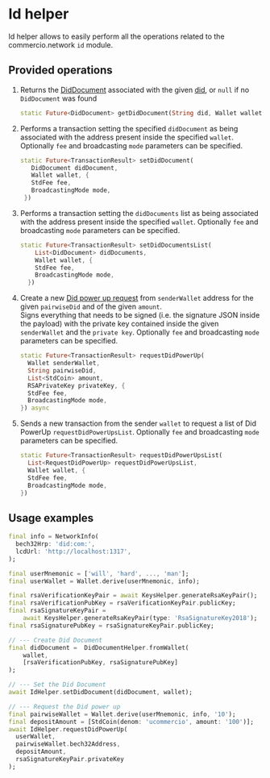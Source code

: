 # Id helper

Id helper allows to easily perform all the operations related to the commercio.network `id` module.

## Provided operations

1. Returns the [DidDocument](../glossary.md) associated with the given [did](../glossary.md), or `null` if no `DidDocument` was found

   ```dart
   static Future<DidDocument> getDidDocument(String did, Wallet wallet) async
   ```

2. Performs a transaction setting the specified `didDocument` as being associated with the address present inside the specified `wallet`. Optionally `fee` and broadcasting `mode` parameters can be specified.

   ```dart
   static Future<TransactionResult> setDidDocument(
      DidDocument didDocument,
      Wallet wallet, {
      StdFee fee,
      BroadcastingMode mode,
    })
   ```

3. Performs a transaction setting the `didDocuments` list as being associated with the address present inside the specified `wallet`. Optionally `fee` and broadcasting `mode` parameters can be specified.

    ```dart
    static Future<TransactionResult> setDidDocumentsList(
        List<DidDocument> didDocuments,
        Wallet wallet, {
        StdFee fee,
        BroadcastingMode mode,
      })
    ```

4. Create a new [Did power up request](../glossary.md) from `senderWallet` address for the given `pairwiseDid` and of the given `amount`.  
Signs everything that needs to be signed (i.e. the signature JSON inside the payload) with the private key contained inside the given `senderWallet` and the `private key`. Optionally `fee` and broadcasting `mode` parameters can be specified.

    ```dart
    static Future<TransactionResult> requestDidPowerUp(
      Wallet senderWallet,
      String pairwiseDid,
      List<StdCoin> amount,
      RSAPrivateKey privateKey, {
      StdFee fee,
      BroadcastingMode mode,
    }) async
    ```

5. Sends a new transaction from the sender `wallet` to request a list of Did PowerUp `requestDidPowerUpsList`. Optionally `fee` and broadcasting `mode` parameters can be specified.

    ```dart
    static Future<TransactionResult> requestDidPowerUpsList(
      List<RequestDidPowerUp> requestDidPowerUpsList,
      Wallet wallet, {
      StdFee fee,
      BroadcastingMode mode,
    })
    ```

## Usage examples

```dart
final info = NetworkInfo(
  bech32Hrp: 'did:com:',
  lcdUrl: 'http://localhost:1317',
);

final userMnemonic = ['will', 'hard', ..., 'man'];
final userWallet = Wallet.derive(userMnemonic, info);

final rsaVerificationKeyPair = await KeysHelper.generateRsaKeyPair();
final rsaVerificationPubKey = rsaVerificationKeyPair.publicKey;
final rsaSignatureKeyPair =
    await KeysHelper.generateRsaKeyPair(type: 'RsaSignatureKey2018');
final rsaSignaturePubKey = rsaSignatureKeyPair.publicKey;

// --- Create Did Document
final didDocument =  DidDocumentHelper.fromWallet(
    wallet,
    [rsaVerificationPubKey, rsaSignaturePubKey]
);

// --- Set the Did Document
await IdHelper.setDidDocument(didDocument, wallet);

// --- Request the Did power up
final pairwiseWallet = Wallet.derive(userMnemonic, info, '10');
final depositAmount = [StdCoin(denom: 'ucommercio', amount: '100')];
await IdHelper.requestDidPowerUp(
  userWallet,
  pairwiseWallet.bech32Address,
  depositAmount,
  rsaSignatureKeyPair.privateKey
);
```
